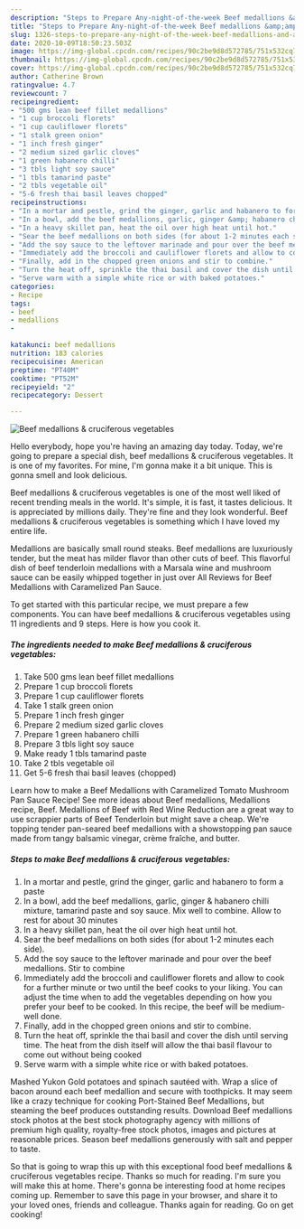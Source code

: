 ```yaml
---
description: "Steps to Prepare Any-night-of-the-week Beef medallions &amp;amp; cruciferous vegetables"
title: "Steps to Prepare Any-night-of-the-week Beef medallions &amp;amp; cruciferous vegetables"
slug: 1326-steps-to-prepare-any-night-of-the-week-beef-medallions-and-amp-cruciferous-vegetables
date: 2020-10-09T18:50:23.503Z
image: https://img-global.cpcdn.com/recipes/90c2be9d8d572785/751x532cq70/beef-medallions-cruciferous-vegetables-recipe-main-photo.jpg
thumbnail: https://img-global.cpcdn.com/recipes/90c2be9d8d572785/751x532cq70/beef-medallions-cruciferous-vegetables-recipe-main-photo.jpg
cover: https://img-global.cpcdn.com/recipes/90c2be9d8d572785/751x532cq70/beef-medallions-cruciferous-vegetables-recipe-main-photo.jpg
author: Catherine Brown
ratingvalue: 4.7
reviewcount: 7
recipeingredient:
- "500 gms lean beef fillet medallions"
- "1 cup broccoli florets"
- "1 cup cauliflower florets"
- "1 stalk green onion"
- "1 inch fresh ginger"
- "2 medium sized garlic cloves"
- "1 green habanero chilli"
- "3 tbls light soy sauce"
- "1 tbls tamarind paste"
- "2 tbls vegetable oil"
- "5-6 fresh thai basil leaves chopped"
recipeinstructions:
- "In a mortar and pestle, grind the ginger, garlic and habanero to form a paste"
- "In a bowl, add the beef medallions, garlic, ginger &amp; habanero chilli mixture, tamarind paste and soy sauce. Mix well to combine. Allow to rest for about 30 minutes"
- "In a heavy skillet pan, heat the oil over high heat until hot."
- "Sear the beef medallions on both sides (for about 1-2 minutes each side)."
- "Add the soy sauce to the leftover marinade and pour over the beef medallions. Stir to combine"
- "Immediately add the broccoli and cauliflower florets and allow to cook for a further minute or two until the beef cooks to your liking. You can adjust the time when to add the vegetables depending on how you prefer your beef to be cooked. In this recipe, the beef will be medium-well done."
- "Finally, add in the chopped green onions and stir to combine."
- "Turn the heat off, sprinkle the thai basil and cover the dish until serving time. The heat from the dish itself will allow the thai basil flavour to come out without being cooked"
- "Serve warm with a simple white rice or with baked potatoes."
categories:
- Recipe
tags:
- beef
- medallions
- 

katakunci: beef medallions  
nutrition: 183 calories
recipecuisine: American
preptime: "PT40M"
cooktime: "PT52M"
recipeyield: "2"
recipecategory: Dessert

---
```



![Beef medallions &amp; cruciferous vegetables](https://img-global.cpcdn.com/recipes/90c2be9d8d572785/751x532cq70/beef-medallions-cruciferous-vegetables-recipe-main-photo.jpg)

Hello everybody, hope you're having an amazing day today. Today, we're going to prepare a special dish, beef medallions &amp; cruciferous vegetables. It is one of my favorites. For mine, I'm gonna make it a bit unique. This is gonna smell and look delicious.

Beef medallions &amp; cruciferous vegetables is one of the most well liked of recent trending meals in the world. It's simple, it is fast, it tastes delicious. It is appreciated by millions daily. They're fine and they look wonderful. Beef medallions &amp; cruciferous vegetables is something which I have loved my entire life.

Medallions are basically small round steaks. Beef medallions are luxuriously tender, but the meat has milder flavor than other cuts of beef. This flavorful dish of beef tenderloin medallions with a Marsala wine and mushroom sauce can be easily whipped together in just over All Reviews for Beef Medallions with Caramelized Pan Sauce.


To get started with this particular recipe, we must prepare a few components. You can have beef medallions &amp; cruciferous vegetables using 11 ingredients and 9 steps. Here is how you cook it.

<!--inarticleads1-->

##### The ingredients needed to make Beef medallions &amp; cruciferous vegetables:

1. Take 500 gms lean beef fillet medallions
1. Prepare 1 cup broccoli florets
1. Prepare 1 cup cauliflower florets
1. Take 1 stalk green onion
1. Prepare 1 inch fresh ginger
1. Prepare 2 medium sized garlic cloves
1. Prepare 1 green habanero chilli
1. Prepare 3 tbls light soy sauce
1. Make ready 1 tbls tamarind paste
1. Take 2 tbls vegetable oil
1. Get 5-6 fresh thai basil leaves (chopped)


Learn how to make a Beef Medallions with Caramelized Tomato Mushroom Pan Sauce Recipe! See more ideas about Beef medallions, Medallions recipe, Beef. Medallions of Beef with Red Wine Reduction are a great way to use scrappier parts of Beef Tenderloin but might save a cheap. We&#39;re topping tender pan-seared beef medallions with a showstopping pan sauce made from tangy balsamic vinegar, crème fraîche, and butter. 

<!--inarticleads2-->

##### Steps to make Beef medallions &amp; cruciferous vegetables:

1. In a mortar and pestle, grind the ginger, garlic and habanero to form a paste
1. In a bowl, add the beef medallions, garlic, ginger &amp; habanero chilli mixture, tamarind paste and soy sauce. Mix well to combine. Allow to rest for about 30 minutes
1. In a heavy skillet pan, heat the oil over high heat until hot.
1. Sear the beef medallions on both sides (for about 1-2 minutes each side).
1. Add the soy sauce to the leftover marinade and pour over the beef medallions. Stir to combine
1. Immediately add the broccoli and cauliflower florets and allow to cook for a further minute or two until the beef cooks to your liking. You can adjust the time when to add the vegetables depending on how you prefer your beef to be cooked. In this recipe, the beef will be medium-well done.
1. Finally, add in the chopped green onions and stir to combine.
1. Turn the heat off, sprinkle the thai basil and cover the dish until serving time. The heat from the dish itself will allow the thai basil flavour to come out without being cooked
1. Serve warm with a simple white rice or with baked potatoes.


Mashed Yukon Gold potatoes and spinach sautéed with. Wrap a slice of bacon around each beef medallion and secure with toothpicks. It may seem like a crazy technique for cooking Port-Stained Beef Medallions, but steaming the beef produces outstanding results. Download Beef medallions stock photos at the best stock photography agency with millions of premium high quality, royalty-free stock photos, images and pictures at reasonable prices. Season beef medallions generously with salt and pepper to taste. 

So that is going to wrap this up with this exceptional food beef medallions &amp; cruciferous vegetables recipe. Thanks so much for reading. I'm sure you will make this at home. There's gonna be interesting food at home recipes coming up. Remember to save this page in your browser, and share it to your loved ones, friends and colleague. Thanks again for reading. Go on get cooking!
